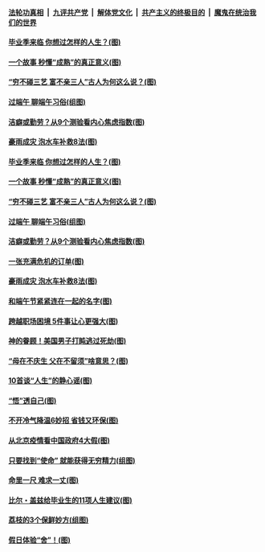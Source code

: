 

####  [法轮功真相](../../../../basic/blob/master/README.md?t=06260402) &nbsp;|&nbsp; [九评共产党](../../../../9ping.md/blob/master/README.md?t=06260402) &nbsp;|&nbsp; [解体党文化](../../../../jtdwh.md/blob/master/README.md?t=06260402)  &nbsp;|&nbsp; [共产主义的终极目的](../../../../gczydzjmd.md/blob/master/README.md?t=06260402) &nbsp;|&nbsp; [魔鬼在统治我们的世界](../../../../mgztzwmdsj.md/blob/master/README.md?t=06260402) 

#### [毕业季来临 你想过怎样的人生？(图)](../pages/p8/937661.md?t=06260402) 

#### [一个故事 秒懂“成熟”的真正意义(图)](../pages/p8/936405.md?t=06260402) 

#### [“穷不碰三艺 富不亲三人”古人为何这么说？(图)](../pages/p8/937602.md?t=06260402) 

#### [过端午 聊端午习俗(组图)](../pages/p8/937246.md?t=06260402) 

#### [洁癖或勤劳？从9个测验看内心焦虑指数(图)](../pages/p8/937558.md?t=06260402) 

#### [豪雨成灾 泡水车补救8法(图)](../pages/p8/937526.md?t=06260402) 

#### [毕业季来临 你想过怎样的人生？(图)](../pages/p8/937661.md?t=06260402) 

#### [一个故事 秒懂“成熟”的真正意义(图)](../pages/p8/936405.md?t=06260402) 

#### [“穷不碰三艺 富不亲三人”古人为何这么说？(图)](../pages/p8/937602.md?t=06260402) 

#### [过端午 聊端午习俗(组图)](../pages/p8/937246.md?t=06260402) 

#### [洁癖或勤劳？从9个测验看内心焦虑指数(图)](../pages/p8/937558.md?t=06260402) 

#### [一张充满危机的订单(图)](../pages/p8/936981.md?t=06260402) 

#### [豪雨成灾 泡水车补救8法(图)](../pages/p8/937526.md?t=06260402) 

#### [和端午节紧紧连在一起的名字(图)](../pages/p8/937448.md?t=06260402) 

#### [跨越职场困境 5件事让心更强大(图)](../pages/p8/937375.md?t=06260402) 

#### [神的眷顾！美国男子打盹逃过死劫(图)](../pages/p8/936985.md?t=06260402) 

#### [“母在不庆生 父在不留须”啥意思？(图)](../pages/p8/937234.md?t=06260402) 

#### [10首谈“人生”的静心谣(图)](../pages/p8/936965.md?t=06260402) 

#### [“悟”透自己(图)](../pages/p8/936972.md?t=06260402) 

#### [不开冷气降温6妙招 省钱又环保(图)](../pages/p8/937329.md?t=06260402) 

#### [从北京疫情看中国政府4大假(图)](../pages/p8/937196.md?t=06260402) 

#### [只要找到“使命” 就能获得无穷精力(组图)](../pages/p8/937159.md?t=06260402) 

#### [命里一尺 难求一丈(图)](../pages/p8/936782.md?t=06260402) 

#### [比尔・盖兹给毕业生的11项人生建议(图)](../pages/p8/936231.md?t=06260402) 

#### [荔枝的3个保鲜妙方(组图)](../pages/p8/936950.md?t=06260402) 

#### [假日体验“舍”！(图)](../pages/p8/937183.md?t=06260402) 

